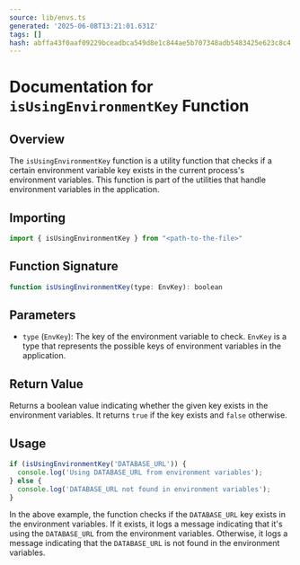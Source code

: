 ```yaml
---
source: lib/envs.ts
generated: '2025-06-08T13:21:01.631Z'
tags: []
hash: abffa43f0aaf09229bceadbca549d8e1c844ae5b707348adb5483425e623c8c4
---
```

# Documentation for `isUsingEnvironmentKey` Function

## Overview
The `isUsingEnvironmentKey` function is a utility function that checks if a certain environment variable key exists in the current process's environment variables. This function is part of the utilities that handle environment variables in the application.

## Importing
```javascript
import { isUsingEnvironmentKey } from "<path-to-the-file>"
```

## Function Signature
```javascript
function isUsingEnvironmentKey(type: EnvKey): boolean
```

## Parameters
- `type` (`EnvKey`): The key of the environment variable to check. `EnvKey` is a type that represents the possible keys of environment variables in the application.

## Return Value
Returns a boolean value indicating whether the given key exists in the environment variables. It returns `true` if the key exists and `false` otherwise.

## Usage
```javascript
if (isUsingEnvironmentKey('DATABASE_URL')) {
  console.log('Using DATABASE_URL from environment variables');
} else {
  console.log('DATABASE_URL not found in environment variables');
}
```

In the above example, the function checks if the `DATABASE_URL` key exists in the environment variables. If it exists, it logs a message indicating that it's using the `DATABASE_URL` from the environment variables. Otherwise, it logs a message indicating that the `DATABASE_URL` is not found in the environment variables.
